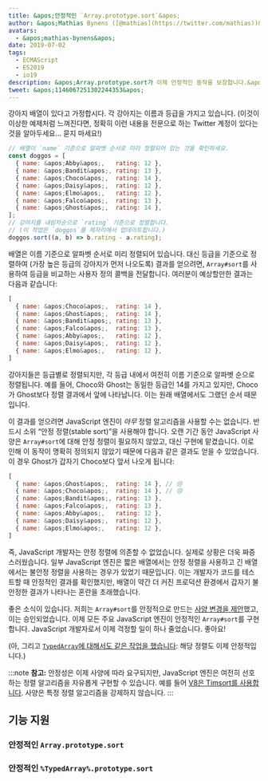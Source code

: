 ```yaml
---
title: &apos;안정적인 `Array.prototype.sort`&apos;
author: &apos;Mathias Bynens ([@mathias](https://twitter.com/mathias))&apos;
avatars:
  - &apos;mathias-bynens&apos;
date: 2019-07-02
tags:
  - ECMAScript
  - ES2019
  - io19
description: &apos;Array.prototype.sort가 이제 안정적인 동작을 보장합니다.&apos;
tweet: &apos;1146067251302244353&apos;
---
```

강아지 배열이 있다고 가정합시다. 각 강아지는 이름과 등급을 가지고 있습니다. (이것이 이상한 예제처럼 느껴진다면, 정확히 이런 내용을 전문으로 하는 Twitter 계정이 있다는 것을 알아두세요... 묻지 마세요!)

```js
// 배열이 `name` 기준으로 알파벳 순서로 미리 정렬되어 있는 것을 확인하세요.
const doggos = [
  { name: &apos;Abby&apos;,   rating: 12 },
  { name: &apos;Bandit&apos;, rating: 13 },
  { name: &apos;Choco&apos;,  rating: 14 },
  { name: &apos;Daisy&apos;,  rating: 12 },
  { name: &apos;Elmo&apos;,   rating: 12 },
  { name: &apos;Falco&apos;,  rating: 13 },
  { name: &apos;Ghost&apos;,  rating: 14 },
];
// 강아지를 내림차순으로 `rating` 기준으로 정렬합니다.
// (이 작업은 `doggos`를 제자리에서 업데이트합니다.)
doggos.sort((a, b) => b.rating - a.rating);
```

<!--truncate-->
배열은 이름 기준으로 알파벳 순서로 미리 정렬되어 있습니다. 대신 등급을 기준으로 정렬하여 (가장 높은 등급의 강아지가 먼저 나오도록) 결과를 얻으려면, `Array#sort`를 사용하여 등급을 비교하는 사용자 정의 콜백을 전달합니다. 여러분이 예상할만한 결과는 다음과 같습니다:

```js
[
  { name: &apos;Choco&apos;,  rating: 14 },
  { name: &apos;Ghost&apos;,  rating: 14 },
  { name: &apos;Bandit&apos;, rating: 13 },
  { name: &apos;Falco&apos;,  rating: 13 },
  { name: &apos;Abby&apos;,   rating: 12 },
  { name: &apos;Daisy&apos;,  rating: 12 },
  { name: &apos;Elmo&apos;,   rating: 12 },
]
```

강아지들은 등급별로 정렬되지만, 각 등급 내에서 여전히 이름 기준으로 알파벳 순으로 정렬됩니다. 예를 들어, Choco와 Ghost는 동일한 등급인 14를 가지고 있지만, Choco가 Ghost보다 정렬 결과에서 앞에 나타납니다. 이는 원래 배열에서도 그랬던 순서 때문입니다.

이 결과를 얻으려면 JavaScript 엔진이 _아무_ 정렬 알고리즘을 사용할 수는 없습니다. 반드시 소위 “안정 정렬(stable sort)”을 사용해야 합니다. 오랜 기간 동안 JavaScript 사양은 `Array#sort`에 대해 안정 정렬이 필요하지 않았고, 대신 구현에 맡겼습니다. 이로 인해 이 동작이 명확히 정의되지 않았기 때문에 다음과 같은 결과도 얻을 수 있었습니다. 이 경우 Ghost가 갑자기 Choco보다 앞서 나오게 됩니다:

```js
[
  { name: &apos;Ghost&apos;,  rating: 14 }, // 😢
  { name: &apos;Choco&apos;,  rating: 14 }, // 😢
  { name: &apos;Bandit&apos;, rating: 13 },
  { name: &apos;Falco&apos;,  rating: 13 },
  { name: &apos;Abby&apos;,   rating: 12 },
  { name: &apos;Daisy&apos;,  rating: 12 },
  { name: &apos;Elmo&apos;,   rating: 12 },
]
```

즉, JavaScript 개발자는 안정 정렬에 의존할 수 없었습니다. 실제로 상황은 더욱 짜증스러웠습니다. 일부 JavaScript 엔진은 짧은 배열에서는 안정 정렬을 사용하고 긴 배열에서는 불안정 정렬을 사용하는 경우가 있었기 때문입니다. 이는 개발자가 코드를 테스트할 때 안정적인 결과를 확인했지만, 배열이 약간 더 커진 프로덕션 환경에서 갑자기 불안정한 결과가 나타나는 혼란을 초래했습니다.

좋은 소식이 있습니다. 저희는 `Array#sort`를 안정적으로 만드는 [사양 변경을 제안](https://github.com/tc39/ecma262/pull/1340)했고, 이는 승인되었습니다. 이제 모든 주요 JavaScript 엔진이 안정적인 `Array#sort`를 구현합니다. JavaScript 개발자로서 이제 걱정할 일이 하나 줄었습니다. 좋아요!

(아, 그리고 [`TypedArray`에 대해서도 같은 작업을 했습니다](https://github.com/tc39/ecma262/pull/1433): 해당 정렬도 이제 안정적입니다.)

:::note
**참고:** 안정성은 이제 사양에 따라 요구되지만, JavaScript 엔진은 여전히 선호하는 정렬 알고리즘을 자유롭게 구현할 수 있습니다. 예를 들어 [V8은 Timsort를 사용합니다](/blog/array-sort#timsort). 사양은 특정 정렬 알고리즘을 강제하지 않습니다.
:::

## 기능 지원

### 안정적인 `Array.prototype.sort`

<feature-support chrome="70 /blog/v8-release-70#javascript-language-features"
                 firefox="yes"
                 safari="yes"
                 nodejs="12 https://twitter.com/mathias/status/1120700101637353473"
                 babel="yes https://github.com/zloirock/core-js#ecmascript-array"></feature-support>

### 안정적인 `%TypedArray%.prototype.sort`

<feature-support chrome="74 https://bugs.chromium.org/p/v8/issues/detail?id=8567"
                 firefox="67 https://bugzilla.mozilla.org/show_bug.cgi?id=1290554"
                 safari="yes"
                 nodejs="12 https://twitter.com/mathias/status/1120700101637353473"
                 babel="yes https://github.com/zloirock/core-js#ecmascript-typed-arrays"></feature-support>
